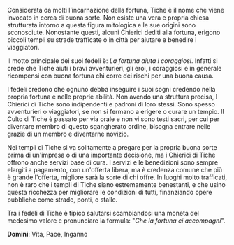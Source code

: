 Considerata da molti l’incarnazione della fortuna, Tiche è il nome che viene invocato in cerca di buona sorte. Non esiste una vera e propria chiesa strutturata intorno a questa figura mitologica e le sue origini sono sconosciute. Nonostante questi, alcuni Chierici dediti alla fortuna, erigono piccoli templi su strade trafficate o in città per aiutare e benedire i viaggiatori. 

Il motto principale dei suoi fedeli è: *La fortuna aiuta i coraggiosi*. Infatti si crede che Tiche aiuti i bravi avventurieri, gli eroi, i coraggiosi e in generale ricompensi con buona fortuna chi corre dei rischi per una buona causa. 

I fedeli credono che ognuno debba inseguire i suoi sogni credendo nella propria fortuna e nelle proprie abilità. Non avendo una struttura precisa, I Chierici di Tiche sono indipendenti e padroni di loro stessi. Sono spesso avventurieri o viaggiatori, se non si fermano a erigere o curare un tempio. Il Culto di Tiche è passato per via orale e non vi sono testi sacri, per cui per diventare membro di questo sgangherato ordine, bisogna entrare nelle grazie di un membro e diventarne novizio. 

Nei templi di Tiche si va solitamente a pregare per la propria buona sorte prima di un'impresa o di una importante decisione, ma i Chierici di Tiche offrono anche servizi base di cura.
I servizi e le benedizioni sono sempre elargiti a pagamento, con un'offerta libera, ma è credenza comune che più è grande l'offerta, migliore sarà la sorte di chi offre. In luoghi molto trafficati, non è raro che i templi di Tiche siano estremamente benestanti, e che usino questa ricchezza per migliorare le condizioni di tutti, finanziando opere pubbliche come strade, ponti, o stalle. 

Tra i fedeli di Tiche è tipico salutarsi scambiandosi una moneta del medesimo valore e pronunciare la formula: "*Che la fortuna ci accompagni*". 

**Domini**: Vita, Pace, Inganno
